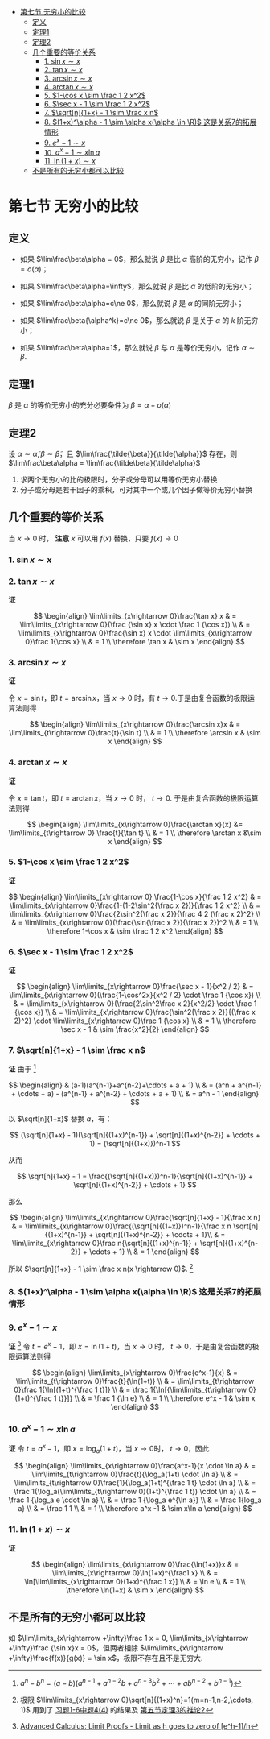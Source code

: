 - [第七节 无穷小的比较](#第七节-无穷小的比较)
  - [定义](#定义)
  - [定理1](#定理1)
  - [定理2](#定理2)
  - [几个重要的等价关系](#几个重要的等价关系)
    - [1. $\sin x \sim x$](#1-sin-x-sim-x)
    - [2. $\tan x \sim x$](#2-tan-x-sim-x)
    - [3. $\arcsin x \sim x$](#3-arcsin-x-sim-x)
    - [4. $\arctan x \sim x$](#4-arctan-x-sim-x)
    - [5. $1-\cos x \sim \frac 1 2 x^2$](#5-1-cos-x-sim-frac-1-2-x2)
    - [6. $\sec x - 1 \sim \frac 1 2 x^2$](#6-sec-x---1-sim-frac-1-2-x2)
    - [7. $\sqrt[n]{1+x} - 1 \sim \frac x n$](#7-sqrtn1x---1-sim-frac-x-n)
    - [8. $(1+x)^\alpha - 1 \sim \alpha x(\alpha \in \R)$ 这是关系7的拓展情形](#8-1xalpha---1-sim-alpha-xalpha-in-r-这是关系7的拓展情形)
    - [9. $e^x - 1 \sim x$](#9-ex---1-sim-x)
    - [10. $a^x - 1 \sim x \ln a$](#10-ax---1-sim-x-ln-a)
    - [11. $\ln(1+x) \sim x$](#11-ln1x-sim-x)
  - [不是所有的无穷小都可以比较](#不是所有的无穷小都可以比较)


# 第七节 无穷小的比较

## 定义

* 如果 $\lim\frac\beta\alpha = 0$，那么就说 $\beta$ 是比 $\alpha$ 高阶的无穷小，记作 $\beta = o(\alpha)$；

* 如果 $\lim\frac\beta\alpha=\infty$，那么就说 $\beta$ 是比 $\alpha$ 的低阶的无穷小；

* 如果 $\lim\frac\beta\alpha=c\ne 0$，那么就说 $\beta$ 是 $\alpha$ 的同阶无穷小；

* 如果 $\lim\frac\beta{\alpha^k}=c\ne 0$，那么就说 $\beta$ 是关于 $\alpha$ 的 $k$ 阶无穷小；

* 如果 $\lim\frac\beta\alpha=1$，那么就说 $\beta$ 与 $\alpha$ 是等价无穷小，记作 $\alpha \sim \beta$.

## 定理1 

$\beta$ 是 $\alpha$ 的等价无穷小的充分必要条件为 $\beta = \alpha + o(\alpha)$

## 定理2 

设 $\alpha \sim \tilde{\alpha}, \beta \sim \tilde{\beta}$，且 $\lim\frac{\tilde{\beta}}{\tilde{\alpha}}$ 存在，则 $\lim\frac\beta\alpha = \lim\frac{\tilde\beta}{\tilde\alpha}$

1. 求两个无穷小的比的极限时，分子或分母可以用等价无穷小替换
2. 分子或分母是若干因子的乘积，可对其中一个或几个因子做等价无穷小替换


## 几个重要的等价关系

当 $x\rightarrow 0$ 时， **注意** $x$ 可以用 $f(x)$ 替换，只要 $f(x) \rightarrow 0$ 

### 1. $\sin x \sim x$

### 2. $\tan x \sim x$
   
**证** 

$$
\begin{align}
\lim\limits_{x\rightarrow 0}\frac{\tan x} x & = \lim\limits_{x\rightarrow 0}(\frac {\sin x} x \cdot \frac 1 {\cos x}) \\
& = \lim\limits_{x\rightarrow 0}\frac{\sin x} x \cdot \lim\limits_{x\rightarrow 0}\frac 1{\cos x} \\
& = 1 \\
\therefore \tan x & \sim x
\end{align}
$$

### 3. $\arcsin x \sim x$

**证**

令 $x=\sin t$，即 $t=\arcsin x$，当 $x\rightarrow 0$ 时，有 $t\rightarrow 0$.于是由复合函数的极限运算法则得

$$
\begin{align}
\lim\limits_{x\rightarrow 0}\frac{\arcsin x}x & = \lim\limits_{t\rightarrow 0}\frac{t}{\sin t} \\
& = 1 \\
\therefore \arcsin x & \sim x
\end{align}
$$


### 4. $\arctan x \sim x$

**证** 

令 $x=\tan t$，即 $t=\arctan x$，当 $x\rightarrow 0$ 时， $t\rightarrow 0$. 于是由复合函数的极限运算法则得

$$
\begin{align}
\lim\limits_{x\rightarrow 0}\frac{\arctan x}{x} &= \lim\limits_{t\rightarrow 0} \frac{t}{\tan t} \\
& = 1 \\
\therefore \arctan x &\sim x
\end{align}
$$

### 5. $1-\cos x \sim \frac 1 2 x^2$

**证**

$$
\begin{align}
\lim\limits_{x\rightarrow 0} \frac{1-\cos x}{\frac 1 2 x^2} & = \lim\limits_{x\rightarrow 0}\frac{1-(1-2\sin^2{\frac x 2})}{\frac 1 2 x^2} \\
& = \lim\limits_{x\rightarrow 0}\frac{2\sin^2{\frac x 2}}{\frac 4 2 (\frac x 2)^2} \\
& = \lim\limits_{x\rightarrow 0}(\frac{\sin{\frac x 2}}{\frac x 2})^2 \\
& = 1 \\
\therefore 1-\cos x & \sim \frac 1 2 x^2
\end{align}
$$


### 6. $\sec x - 1 \sim \frac 1 2 x^2$

**证**

$$
\begin{align}
\lim\limits_{x\rightarrow 0}\frac{\sec x - 1}{x^2 / 2} & = \lim\limits_{x\rightarrow 0}(\frac{1-\cos^2x}{x^2 / 2} \cdot \frac 1 {\cos x}) \\
& = \lim\limits_{x\rightarrow 0}(\frac{2\sin^2\frac x 2}{x^2/2} \cdot \frac 1 {\cos x}) \\
& = \lim\limits_{x\rightarrow 0}\frac{\sin^2{\frac x 2}}{(\frac x 2)^2} \cdot \lim\limits_{x\rightarrow 0}\frac 1 {\cos x} \\
& = 1 \\
\therefore \sec x - 1 & \sim \frac{x^2}{2}
\end{align}
$$

### 7. $\sqrt[n]{1+x} - 1 \sim \frac x n$

**证** 由于 [^1]

$$
\begin{align}
& (a-1)(a^{n-1}+a^{n-2}+\cdots + a + 1) \\
& = (a^n + a^{n-1} + \cdots + a) - (a^{n-1} + a^{n-2} + \cdots + a + 1) \\
& = a^n - 1
\end{align}
$$

以 $\sqrt[n]{1+x}$ 替换 $a$，有：

$$
(\sqrt[n]{1+x} - 1)(\sqrt[n]{(1+x)^{n-1}} + \sqrt[n]{(1+x)^{n-2}} + \cdots + 1) = (\sqrt[n]{(1+x)})^n-1
$$

从而

$$
\sqrt[n]{1+x} - 1 = \frac{(\sqrt[n]{(1+x)})^n-1}{\sqrt[n]{(1+x)^{n-1}} + \sqrt[n]{(1+x)^{n-2}} + \cdots + 1}
$$

那么

$$
\begin{align}
\lim\limits_{x\rightarrow 0}\frac{\sqrt[n]{1+x} - 1}{\frac x n} & = \lim\limits_{x\rightarrow 0}\frac{(\sqrt[n]{(1+x)})^n-1}{\frac x n \sqrt[n]{(1+x)^{n-1}} + \sqrt[n]{(1+x)^{n-2}} + \cdots + 1}\\
& = \lim\limits_{x\rightarrow 0}\frac n{\sqrt[n]{(1+x)^{n-1}} + \sqrt[n]{(1+x)^{n-2}} + \cdots + 1} \\
& = 1
\end{align}
$$

所以 $\sqrt[n]{1+x} - 1 \sim \frac x n(x \rightarrow 0)$. [^2]

### 8. $(1+x)^\alpha - 1 \sim \alpha x(\alpha \in \R)$ 这是关系7的拓展情形

### 9. $e^x - 1 \sim x$

**证** [^3] 令 $t=e^x-1$，即 $x=\ln (1+t)$，当 $x\rightarrow 0$ 时， $t\rightarrow 0$，于是由复合函数的极限运算法则得

$$
\begin{align}
\lim\limits_{x\rightarrow 0}\frac{e^x-1}{x} & =  \lim\limits_{t\rightarrow 0}\frac{t}{\ln(1+t)} \\
& = \lim\limits_{t\rightarrow 0}\frac 1{\ln[(1+t)^{\frac 1 t}]} \\
& = \frac 1{\ln[{\lim\limits_{t\rightarrow 0}(1+t)^{\frac 1 t}}]} \\
& = \frac 1 {\ln e} \\
& = 1 \\
\therefore e^x - 1 & \sim x
\end{align}
$$

### 10. $a^x - 1 \sim x \ln a$

**证** 令 $t=a^x-1$，即 $x=\log_a (1+t)$，当 $x\rightarrow 0$时， $t\rightarrow 0$，因此

$$
\begin{align}
\lim\limits_{x\rightarrow 0}\frac{a^x-1}{x \cdot \ln a} & = \lim\limits_{t\rightarrow 0}\frac{t}{\log_a(1+t) \cdot \ln a} \\
& = \lim\limits_{t\rightarrow 0}\frac{1}{\log_a(1+t)^{\frac 1 t} \cdot \ln a} \\
& = \frac 1{\log_a(\lim\limits_{t\rightarrow 0}(1+t)^{\frac 1 t}) \cdot \ln a} \\
& = \frac 1 {\log_a e \cdot \ln a} \\
& = \frac 1 {\log_a e^{\ln a}} \\
& = \frac 1{log_a a} \\
& = \frac 1 1 \\
& = 1 \\
\therefore a^x -1 & \sim x\ln a
\end{align}
$$

### 11. $\ln(1+x) \sim x$

**证**

$$
\begin{align}
\lim\limits_{x\rightarrow 0}\frac{\ln(1+x)}x & = \lim\limits_{x\rightarrow 0}\ln(1+x)^{\frac1 x} \\
& = \ln[\lim\limits_{x\rightarrow 0}(1+x)^{\frac 1 x}] \\
& = \ln e \\
& = 1 \\
\therefore \ln(1+x) & \sim x
\end{align}
$$


## 不是所有的无穷小都可以比较

如 $\lim\limits_{x\rightarrow +\infty}\frac 1 x = 0, \lim\limits_{x\rightarrow +\infty}\frac {\sin x}x = 0$，但两者相除 $\lim\limits_{x\rightarrow +\infty}\frac{f(x)}{g(x)} = \sin x$，极限不存在且不是无穷大.


[^1]: $a^n - b^n = (a-b)(a^{n-1} + a^{n-2}b + a^{n-3}b^2 + \cdots + ab^{n-2} + b^{n-1})$

[^2]: 极限 $\lim\limits_{x\rightarrow 0}\sqrt[n]{(1+x)^n}=1(m=n-1,n-2,\cdots, 1)$ 用到了 [习题1-6中题4(4)](./1.6%20%E6%9E%81%E9%99%90%E5%AD%98%E5%9C%A8%E5%87%86%E5%88%99%20%E4%B8%A4%E4%B8%AA%E9%87%8D%E8%A6%81%E6%9E%81%E9%99%90.md#p4-4) 的结果及 [第五节定理3的推论2](./1.5%20%E6%9E%81%E9%99%90%E8%BF%90%E7%AE%97%E6%B3%95%E5%88%99.md#theorem3inference3)

[^3]: [Advanced Calculus: Limit Proofs - Limit as h goes to zero of [e^h-1]/h](https://www.youtube.com/watch?v=qWw8VnzTddg)
